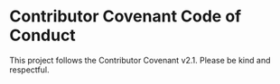 # Contributor Covenant Code of Conduct

This project follows the Contributor Covenant v2.1. Please be kind and respectful.
